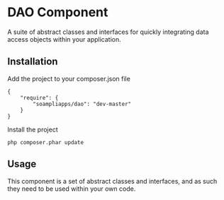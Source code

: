 # DAO Component

A suite of abstract classes and interfaces for quickly integrating data access objects within your application.

## Installation

Add the project to your composer.json file

    {
        "require": {
            "soampliapps/dao": "dev-master"
        }
    }

Install the project

    php composer.phar update

## Usage

This component is a set of abstract classes and interfaces, and as such they need to be used within your own code.
